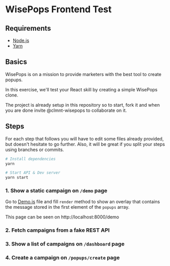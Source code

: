 # WisePops Frontend Test

## Requirements

* [Node.js](https://nodejs.org)
* [Yarn](https://yarnpkg.com)

## Basics

WisePops is on a mission to provide marketers with the best tool to create popups.

In this exercise, we'll test your React skill by creating a simple WisePops clone.

The project is already setup in this repository so to start, fork it and when
you are done invite @clmnt-wisepops to collaborate on it.

## Steps

For each step that follows you will have to edit some files already provided,
but doesn't hesitate to go further. Also, it will be great if you split your
steps using branches or commits.

``` sh
# Install dependencies
yarn

# Start API & Dev server
yarn start
```

### 1. Show a static campaign on `/demo` page

Go to [Demo.js](src/pages/Demo.js) file and fill `render` method to show
an overlay that contains the message stored in the first element of the
`popups` array.

This page can be seen on http://localhost:8000/demo

### 2. Fetch campaigns from a fake REST API

### 3. Show a list of campaigns on `/dashboard` page

### 4. Create a campaign on `/popups/create` page
